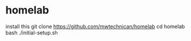 # homelab

install this 
git clone https://github.com/mwtechnican/homelab
cd homelab
bash ./initial-setup.sh
